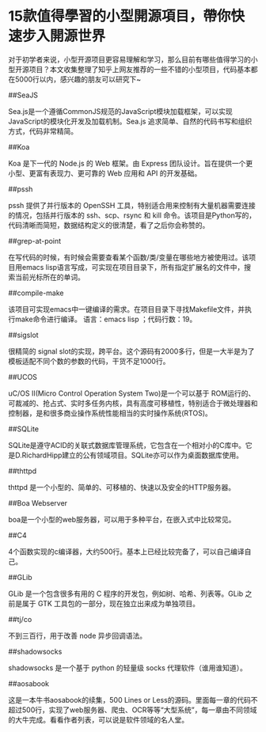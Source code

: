 # 15款值得學習的小型開源項目，帶你快速步入開源世界


对于初学者来说，小型开源项目更容易理解和学习，那么目前有哪些值得学习的小型开源项目？本文收集整理了知乎上网友推荐的一些不错的小型项目，代码基本都在5000行以内，感兴趣的朋友可以研究下~




##SeaJS

Sea.js是一个遵循CommonJS规范的JavaScript模块加载框架，可以实现JavaScript的模块化开发及加载机制。Sea.js 追求简单、自然的代码书写和组织方式，代码非常精简。

##Koa

Koa 是下一代的 Node.js 的 Web 框架。由 Express 团队设计。旨在提供一个更小型、更富有表现力、更可靠的 Web 应用和
API 的开发基础。

##pssh

pssh 提供了并行版本的 OpenSSH 工具，特别适合用来控制有大量机器需要连接的情况，包括并行版本的 ssh、scp、rsync 和
kill 命令。该项目是Python写的，代码清晰而简短，数据结构定义的很清楚，看了之后你会称赞的。

##grep-at-point

在写代码的时候，有时候会需要查看某个函数/类/变量在哪些地方被使用过。该项目用emacs lisp语言写成，可实现在项目目录下，所有指定扩展名的文件中，搜索当前光标所在的单词。

##compile-make

该项目可实现emacs中一键编译的需求。在项目目录下寻找Makefile文件，并执行make命令进行编译。 语言：emacs lisp
；代码行数：19。

##sigslot

很精简的 signal slot的实现，跨平台。这个源码有2000多行，但是一大半是为了模板适配不同个数的参数的代码，干货不足1000行。

##UCOS

uC/OS II(Micro Control Operation System Two)是一个可以基于
ROM运行的、可裁减的、抢占式、实时多任务内核，具有高度可移植性，特别适合于微处理器和控制器，是和很多商业操作系统性能相当的实时操作系统(RTOS)。

##SQLite

SQLite是遵守ACID的关联式数据库管理系统，它包含在一个相对小的C库中。它是D.RichardHipp建立的公有领域项目。SQLite亦可以作为桌面数据库使用。

##thttpd

thttpd 是一个小型的、简单的、可移植的、快速以及安全的HTTP服务器。

##Boa Webserver

boa是一个小型的web服务器，可以用于多种平台，在嵌入式中比较常见。

##C4

4个函数实现的c编译器，大约500行。基本上已经比较完备了，可以自己编译自己。

##GLib

GLib 是一个包含很多有用的 C 程序的开发包，例如树、哈希、列表等。GLib 之前是属于 GTK 工具包的一部分，现在独立出来成为单独项目。

##tj/co

不到三百行，用于改善 node 异步回调语法。

##shadowsocks

shadowsocks 是一个基于 python 的轻量级 socks 代理软件（谁用谁知道）。

##aosabook

这是一本牛书aosabook的续集，500 Lines or Less的源码。里面每一章的代码不超过500行，实现了web服务器、爬虫、OCR等等“大型系统”，每一章由不同领域的大牛完成。看看作者列表，可以说是软件领域的名人堂。